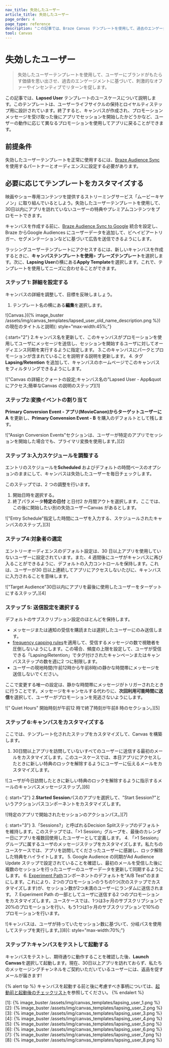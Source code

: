 ```yaml
---
nav_title: 失効したユーザー
article_title: 失効したユーザー
page_order: 4
page_type: reference
description: "この記事では、Braze Canvas テンプレートを使用して、過去のエンゲージメントに基づくインセンティブでユーザーをアプリに戻す方法について説明します。"
tool: Canvas
---
```


# 失効したユーザー

> 失効したユーザーテンプレートを使用して、ユーザーにブランドがもたらす価値を思い出させ、過去のエンゲージメントに基づいて、刺激的なオファーやインセンティブでリターンを促します。

この記事では、**Lapsed User** テンプレートのユースケースについて説明します。このテンプレートは、ユーザーライフサイクルの保持とロイヤルティステップ用に設計されています。終了すると、キャンバスが作成され、プロモーションメッセージを受け取った後にアプリでセッションを開始したかどうかなど、ユーザーの動作に応じて異なるプロモーションを使用してアプリに戻ることができます。

## 前提条件

失効したユーザーテンプレートを正常に使用するには、[Braze Audience Sync]({{site.baseurl}}/partners/canvas_steps) を使用するパートナーとオーディエンスに設定する必要があります。

## 必要に応じてテンプレートをカスタマイズする

映画やショー専用コンテンツを提供するストリーミングサービス「ムービーキヤノン」に取り組んでいるとしよう。失効したユーザーテンプレートを使用して、30日以内にアプリを訪れていないユーザーの特典やプレミアムコンテンツをプロモートできます。

キャンバスを作成する前に、[Braze Audience Sync to Google]({{site.baseurl}}/partners/canvas_steps/google_audience_sync/) 統合を設定し、Braze からGoogle Audiences にユーザーデータを追加して、ビヘイビアートリガー、セグメンテーションなどに基づいて広告を送信できるようにします。

ラッシングユーザーテンプレートにアクセスするには、新しいキャンバスを作成するときに、**キャンバステンプレートを使用**> **ブレーズテンプレート**を選択します。次に、**Lapsing User**の横にある**Apply Template**を選択します。これで、テンプレートを使用してニーズに合わせることができます。

### ステップ 1: 詳細を設定する 

キャンバスの詳細を調整して、目標を反映しましょう。

1. テンプレート名の横にある**編集**を選択します。

![Canvas.]({% image_buster /assets/img/canvas_templates/lapsed_user_old_name_description.png %})の現在のタイトルと説明{: style="max-width:45%;"}

{:start="2"}
2\.キャンバス名を更新して、このキャンバスがプロモーションを使用してユーザにメッセージを送信し、セッションを開始するユーザに対してオーディエンス同期を実行するように指定します。
3\.このキャンバスにパークとプロモーションが含まれていることを説明する説明を更新します。
4. タグ**Lapsing/Retention** を追加して、キャンバスのホームページでこのキャンバスをフィルタリングできるようにします。

!["Canvas の詳細とクォートの設定;キャンバス名の"Lapsed User - App&quot にアクセス;簡単なCanvas の説明のステップ][1]

### ステップ2:変換イベントの割り当て

**Primary Conversion Event - アプリ(MovieCanon)からターゲットユーザーにA** を更新し、**Primary Convension Event - B** を購入のデフォルトとして残します。

!["Assign Conversion Events"セクションは、ユーザーが特定のアプリでセッションを開始した場合でも、プライマリ変換を使用します。][2]

### ステップ 3:入力スケジュールを調整する

エントリのスケジュールを**Scheduled** およびデフォルトの時間ベースのオプションのままにして、キャンバスは失効したユーザーを毎日チェックします。

このステップでは、2 つの調整を行います。 

1. 開始日時を選択する。
2. 終了パラメータ**特定の日付** と日付2 か月間アウトを選択します。ここでは、この後に開始したい別の失効ユーザーCanvas があるとします。

!["Entry Schedule"指定した時間にユーザを入力する、スケジュールされたキャンバスのステップ。][3]

### ステップ4:対象者の選定

エントリーオーディエンスのデフォルト設定は、30 日以上アプリを使用していないユーザーに設定されています。また、4 週間後にユーザがキャンバスに再び入ることができるように、デフォルトの入力コントロールを保持します。これは、ユーザーが30 日以上連続してアプリにアクセスしないたびに、キャンバスに入力されることを意味します。

!["Target Audience"30日以内にアプリを最後に使用したユーザーをターゲットにするステップ。][4]

### ステップ 5: 送信設定を選択する

デフォルトのサブスクリプション設定のほとんどを保持します。

- メッセージまたは通知の受信を購読または選択したユーザーにのみ送信します。
- [frequency capping rules]({{site.baseurl}}/user_guide/engagement_tools/campaigns/building_campaigns/rate-limiting/#frequency-capping)を適用して、受信するメッセージの数で視聴者を圧倒しないようにします。この場合、頻度の上限を設定して、ユーザが受信できる「Lapsing/Retention」でタグ付けされたキャンペーンまたはキャンバスステップの数を週に2 つに制限します。
- ユーザーの現地時間(午前12時から午前8時)の静かな時間帯にメッセージを送信しないでください。

ここで変更する唯一の設定は、静かな時間帯にメッセージがトリガーされたときに行うことです。メッセージをキャンセルする代わりに、**次回利用可能時間に送信**を選択して、ユーザーがプロモーションを見逃さないようにします。

![" Quiet Hours" 開始時刻が午前12 時で終了時刻が午前8 時のセクション。][5]

### ステップ 6:キャンバスをカスタマイズする

ここでは、テンプレート化されたステップをカスタマイズして、Canvas を構築します。

1. 30日間以上アプリを訪問していないすべてのユーザーに送信する最初のメールをカスタマイズします。このユースケースでは、本日アプリにアクセスしたときに新しい特典のロックを解除するようにユーザーに伝えるメールをカスタマイズします。 

![ユーザが今日訪問したときに新しい特典のロックを解除するように指示するメールのキャンバスメッセージステップ。][6]

{: start="2"}
2\.**Started Session**パスのアプリを選択して、"Start Session?"というアクションパスコンポーネントをカスタマイズします。 

![特定のアプリで開始されたセッションのアクションパス。][7]

{: start="3"}
3\.「Sessions?」と呼ばれるDecision Splitステップのデフォルトを維持します。このステップでは、「>1 Session」グループを、最後のカレンダー日にアプリを複数回使用したユーザーとして定義します。
4. 「>1 Session」グループに属するユーザのメッセージステップをカスタマイズします。私たちのユースケースでは、アプリを訪問してくださったユーザーに感謝し、ロック解除した特典をハイライトします。
5. Google Audience の同期がAd Audience Update ステップで設定されていることを確認し、最初のメールを受信した後に複数のセッションを行ったユーザーのユーザーデータを更新して同期するようにします。
6. [Experiment Path]({{site.baseurl}}/user_guide/engagement_tools/canvas/canvas_components/experiment_step#experiment-paths)コンポーネントのデフォルトを"A/B Test"のままにします。これにより、2つのプロモーションのうちの1つ(次のステップでカスタマイズします)が、セッション数が2つ未満のユーザーにランダムに送信されます。
7. Experiment Path の一部としてユーザに送信する2 つのプロモーションをカスタマイズします。ユースケースでは、1つは3ヶ月のサブスクリプションで20%のプロモーションを行い、もう1つは1ヶ月のサブスクリプションで10%のプロモーションを行います。

![キャンバスは、ユーザが持っていたセッション数に基づいて、分岐パスを使用してステップを実行します。][8]{: style="max-width:70%;"}

### ステップ 7:キャンバスをテストして起動する

キャンバスをテストし、期待通りに動作することを確認した後、**Launch Canvas**を選択して起動します。現在、30日以上アプリを訪れておらず、私たちのメッセージングチャンネルをご契約いただいているユーザーには、返品を促すメールが届きます!

{% alert tip %}
キャンバスを起動する前と後に考慮すべき事柄については、[起動前と起動後のチェックリスト]({{site.baseurl}}/user_guide/engagement_tools/canvas/ideas_and_strategies/pre_post_launch_checklist/#things-to-consider-before-launch)を参照してください。
{% endalert %}

[1]: {% image_buster /assets/img/canvas_templates/lapsing_user_1.png %}
[2]: {% image_buster /assets/img/canvas_templates/lapsing_user_2.png %}
[3]: {% image_buster /assets/img/canvas_templates/lapsing_user_3.png %}
[4]: {% image_buster /assets/img/canvas_templates/lapsing_user_4.png %}
[5]: {% image_buster /assets/img/canvas_templates/lapsing_user_5.png %}
[6]: {% image_buster /assets/img/canvas_templates/lapsing_user_6.png %}
[7]: {% image_buster /assets/img/canvas_templates/lapsing_user_7.png %}
[8]: {% image_buster /assets/img/canvas_templates/lapsing_user_8.png %}